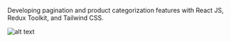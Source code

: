 Developing pagination and product categorization features with React JS, Redux Toolkit, and Tailwind CSS.


![alt text](http://url/to/home-page.png)
